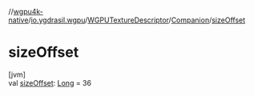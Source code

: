 //[wgpu4k-native](../../../../index.md)/[io.ygdrasil.wgpu](../../index.md)/[WGPUTextureDescriptor](../index.md)/[Companion](index.md)/[sizeOffset](size-offset.md)

# sizeOffset

[jvm]\
val [sizeOffset](size-offset.md): [Long](https://kotlinlang.org/api/core/kotlin-stdlib/kotlin/-long/index.html) = 36
